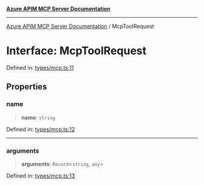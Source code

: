 [**Azure APIM MCP Server Documentation**](../README.md)

***

[Azure APIM MCP Server Documentation](../globals.md) / McpToolRequest

# Interface: McpToolRequest

Defined in: [types/mcp.ts:11](https://github.com/dviana78/test-mcp-repo/blob/main/src/types/mcp.ts#L11)

## Properties

### name

> **name**: `string`

Defined in: [types/mcp.ts:12](https://github.com/dviana78/test-mcp-repo/blob/main/src/types/mcp.ts#L12)

***

### arguments

> **arguments**: `Record`\<`string`, `any`\>

Defined in: [types/mcp.ts:13](https://github.com/dviana78/test-mcp-repo/blob/main/src/types/mcp.ts#L13)
